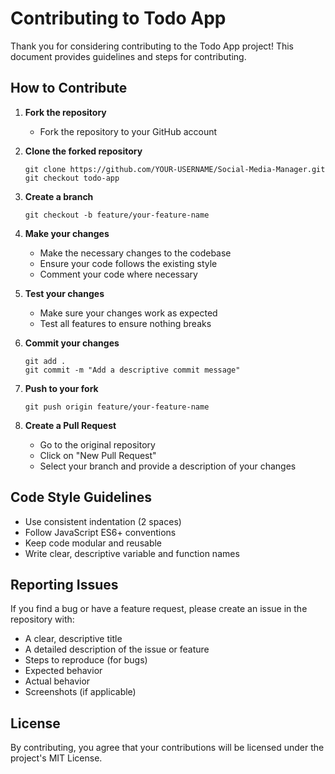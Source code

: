 # Contributing to Todo App

Thank you for considering contributing to the Todo App project! This document provides guidelines and steps for contributing.

## How to Contribute

1. **Fork the repository**
   - Fork the repository to your GitHub account

2. **Clone the forked repository**
   ```
   git clone https://github.com/YOUR-USERNAME/Social-Media-Manager.git
   git checkout todo-app
   ```

3. **Create a branch**
   ```
   git checkout -b feature/your-feature-name
   ```

4. **Make your changes**
   - Make the necessary changes to the codebase
   - Ensure your code follows the existing style
   - Comment your code where necessary

5. **Test your changes**
   - Make sure your changes work as expected
   - Test all features to ensure nothing breaks

6. **Commit your changes**
   ```
   git add .
   git commit -m "Add a descriptive commit message"
   ```

7. **Push to your fork**
   ```
   git push origin feature/your-feature-name
   ```

8. **Create a Pull Request**
   - Go to the original repository
   - Click on "New Pull Request"
   - Select your branch and provide a description of your changes

## Code Style Guidelines

- Use consistent indentation (2 spaces)
- Follow JavaScript ES6+ conventions
- Keep code modular and reusable
- Write clear, descriptive variable and function names

## Reporting Issues

If you find a bug or have a feature request, please create an issue in the repository with:
- A clear, descriptive title
- A detailed description of the issue or feature
- Steps to reproduce (for bugs)
- Expected behavior
- Actual behavior
- Screenshots (if applicable)

## License

By contributing, you agree that your contributions will be licensed under the project's MIT License.